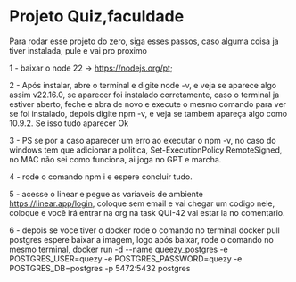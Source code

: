 # Projeto Quiz,faculdade
Para rodar esse projeto do zero, siga esses passos, caso alguma coisa ja tiver instalada, pule e vai pro proximo

1 - baixar o node 22 -> https://nodejs.org/pt;

2 - Após instalar, abre o terminal e digite node -v, e veja se aparece algo assim v22.16.0, se aparecer foi instalado corretamente, caso o terminal ja estiver aberto, feche e abra de novo e execute o mesmo comando para ver se foi instalado, depois digite npm -v, e veja se tambem apareça algo como 10.9.2. Se isso tudo aparecer Ok

3 - PS se por a caso aparecer um erro ao executar o npm -v, no caso do windows tem que adicionar a politica, Set-ExecutionPolicy RemoteSigned,
no MAC não sei como funciona, ai joga no GPT e marcha.

4 - rode o comando npm i e espere concluir tudo.

5 - acesse o linear e pegue as variaveis de ambiente https://linear.app/login, coloque sem email e vai chegar um codigo nele, coloque e você irá entrar na org na task QUI-42 vai estar la no comentario.

6 - depois se voce tiver o docker rode o comando no terminal docker pull postgres espere baixar a imagem, logo após baixar, rode o comando no mesmo terminal, docker run -d --name queezy_postgres -e POSTGRES_USER=quezy -e POSTGRES_PASSWORD=quezy -e POSTGRES_DB=postgres -p 5472:5432 postgres
